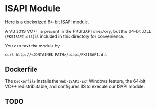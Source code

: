 # ISAPI Module

Here is a dockerized 64-bit ISAPI module.

A VS 2019 VC++ is present in the PKSISAPI directory, but the 64-bit .DLL (`PKSISAPI.dll`) is included in this directory for convenience.

You can text the module by
```
curl http://<CONTAINER PATH>/isapi/PKSISAPI.dll
```

## Dockerfile

The `Dockerfile` installs the `Web-ISAPI-Ext` Windows feature, the 64-bit VC++ redistributable, and configures IIS to execute our ISAPI module.

## TODO
